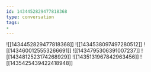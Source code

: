 ```yaml
---
id: 1434452829477818368
type: conversation
tags:
- 
---
```

![[1434452829477818368]]
![[1434538097497280512]]
![[1434600125553266691]]
![[1434795306391007237]]
![[1434812523174268929]]
![[1435131967842963456]]
![[1435425439422418948]]


